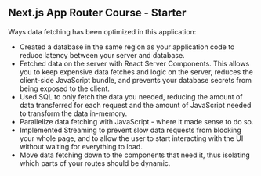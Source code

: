 ## Next.js App Router Course - Starter

Ways data fetching has been optimized in this application:

* Created a database in the same region as your application code to reduce latency between your server and database.
* Fetched data on the server with React Server Components. This allows you to keep expensive data fetches and logic on the server, reduces the client-side JavaScript bundle, and prevents your database secrets from being exposed to the client.
* Used SQL to only fetch the data you needed, reducing the amount of data transferred for each request and the amount of JavaScript needed to transform the data in-memory.
* Parallelize data fetching with JavaScript - where it made sense to do so.
* Implemented Streaming to prevent slow data requests from blocking your whole page, and to allow the user to start interacting with the UI without waiting for everything to load.
* Move data fetching down to the components that need it, thus isolating which parts of your routes should be dynamic.
